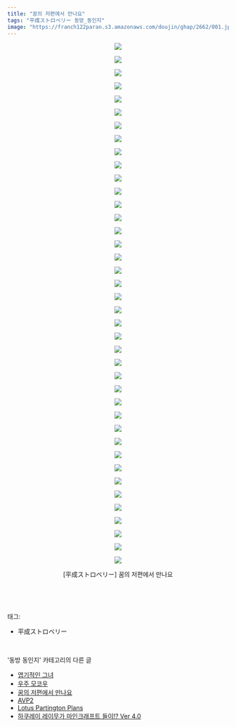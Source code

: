 ```yaml
---
title: "꿈의 저편에서 만나요"
tags: "平成ストロベリー 동방_동인지"
image: "https://franch122paran.s3.amazonaws.com/doujin/ghap/2662/001.jpg"
---
```

<div class="article">
<p style="text-align: center; clear: none; float: none;"><img src="{{ site.imgserver7 }}/ghap/2662/001.jpg"/></p>
<p style="text-align: center; clear: none; float: none;"><img src="{{ site.imgserver7 }}/ghap/2662/002.jpg"/></p>
<p style="text-align: center; clear: none; float: none;"><img src="{{ site.imgserver7 }}/ghap/2662/003.jpg"/></p>
<p style="text-align: center; clear: none; float: none;"><img src="{{ site.imgserver7 }}/ghap/2662/004.jpg"/></p>
<p style="text-align: center; clear: none; float: none;"><img src="{{ site.imgserver7 }}/ghap/2662/005.jpg"/></p>
<p style="text-align: center; clear: none; float: none;"><img src="{{ site.imgserver7 }}/ghap/2662/006.jpg"/></p>
<p style="text-align: center; clear: none; float: none;"><img src="{{ site.imgserver7 }}/ghap/2662/007.jpg"/></p>
<p style="text-align: center; clear: none; float: none;"><img src="{{ site.imgserver7 }}/ghap/2662/008.jpg"/></p>
<p style="text-align: center; clear: none; float: none;"><img src="{{ site.imgserver7 }}/ghap/2662/009.jpg"/></p>
<p style="text-align: center; clear: none; float: none;"><img src="{{ site.imgserver7 }}/ghap/2662/010.jpg"/></p>
<p style="text-align: center; clear: none; float: none;"><img src="{{ site.imgserver7 }}/ghap/2662/011.jpg"/></p>
<p style="text-align: center; clear: none; float: none;"><img src="{{ site.imgserver7 }}/ghap/2662/012.jpg"/></p>
<p style="text-align: center; clear: none; float: none;"><img src="{{ site.imgserver7 }}/ghap/2662/013.jpg"/></p>
<p style="text-align: center; clear: none; float: none;"><img src="{{ site.imgserver7 }}/ghap/2662/014.jpg"/></p>
<p style="text-align: center; clear: none; float: none;"><img src="{{ site.imgserver7 }}/ghap/2662/015.jpg"/></p>
<p style="text-align: center; clear: none; float: none;"><img src="{{ site.imgserver7 }}/ghap/2662/016.jpg"/></p>
<p style="text-align: center; clear: none; float: none;"><img src="{{ site.imgserver7 }}/ghap/2662/017.jpg"/></p>
<p style="text-align: center; clear: none; float: none;"><img src="{{ site.imgserver7 }}/ghap/2662/018.jpg"/></p>
<p style="text-align: center; clear: none; float: none;"><img src="{{ site.imgserver7 }}/ghap/2662/019.jpg"/></p>
<p style="text-align: center; clear: none; float: none;"><img src="{{ site.imgserver7 }}/ghap/2662/020.jpg"/></p>
<p style="text-align: center; clear: none; float: none;"><img src="{{ site.imgserver7 }}/ghap/2662/021.jpg"/></p>
<p style="text-align: center; clear: none; float: none;"><img src="{{ site.imgserver7 }}/ghap/2662/022.jpg"/></p>
<p style="text-align: center; clear: none; float: none;"><img src="{{ site.imgserver7 }}/ghap/2662/023.jpg"/></p>
<p style="text-align: center; clear: none; float: none;"><img src="{{ site.imgserver7 }}/ghap/2662/024.jpg"/></p>
<p style="text-align: center; clear: none; float: none;"><img src="{{ site.imgserver7 }}/ghap/2662/025.jpg"/></p>
<p style="text-align: center; clear: none; float: none;"><img src="{{ site.imgserver7 }}/ghap/2662/026.jpg"/></p>
<p style="text-align: center; clear: none; float: none;"><img src="{{ site.imgserver7 }}/ghap/2662/027.jpg"/></p>
<p style="text-align: center; clear: none; float: none;"><img src="{{ site.imgserver7 }}/ghap/2662/028.jpg"/></p>
<p style="text-align: center; clear: none; float: none;"><img src="{{ site.imgserver7 }}/ghap/2662/029.jpg"/></p>
<p style="text-align: center; clear: none; float: none;"><img src="{{ site.imgserver7 }}/ghap/2662/030.jpg"/></p>
<p style="text-align: center; clear: none; float: none;"><img src="{{ site.imgserver7 }}/ghap/2662/031.jpg"/></p>
<p style="text-align: center; clear: none; float: none;"><img src="{{ site.imgserver7 }}/ghap/2662/032.jpg"/></p>
<p style="text-align: center; clear: none; float: none;"><img src="{{ site.imgserver7 }}/ghap/2662/033.jpg"/></p>
<p style="text-align: center; clear: none; float: none;"><img src="{{ site.imgserver7 }}/ghap/2662/034.jpg"/></p>
<p style="text-align: center; clear: none; float: none;"><img src="{{ site.imgserver7 }}/ghap/2662/035.jpg"/></p>
<p style="text-align: center; clear: none; float: none;"><img src="{{ site.imgserver7 }}/ghap/2662/036.jpg"/></p>
<p style="text-align: center; clear: none; float: none;"><img src="{{ site.imgserver7 }}/ghap/2662/037.jpg"/></p>
<p style="text-align: center; clear: none; float: none;"><img src="{{ site.imgserver7 }}/ghap/2662/038.jpg"/></p>
<p style="text-align: center; clear: none; float: none;"><img src="{{ site.imgserver7 }}/ghap/2662/039.jpg"/></p>
<p style="text-align: center; clear: none; float: none;"><img src="{{ site.imgserver7 }}/ghap/2662/040.jpg"/></p>
<p style="text-align: center; clear: none; float: none;">[平成ストロベリー] 꿈의 저편에서 만나요</p>
<p><br/></p>
</div><br/>
<div class="tagTrail">
<p>태그: </p>
<ul>
<li>平成ストロベリー</li>
</ul>
</div><br/>
<div class="another">
<p>'동방 동인지' 카테고리의 다른 글</p>
<ul>
<li><a href="/ghap_2664">엽기적인 그녀</a></li>
<li><a href="/ghap_2663">우주 모코우</a></li>
<li><a href="/ghap_2662">꿈의 저편에서 만나요</a></li>
<li><a href="/ghap_2661">AVP2</a></li>
<li><a href="/ghap_2660">Lotus Partington Plans</a></li>
<li><a href="/ghap_2659">하쿠레이 레이무가 마인크래프트 들이!? Ver 4.0</a></li>
</ul>
</div><br/>
<div class="cb_module cb_fluid">
<div class="cb_wrt cb_profile">
</div><!-- commentList close -->
</div><br/>
